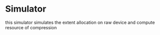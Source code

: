 # Simulator

this simulator simulates the extent allocation on raw device and compute resource of compression
